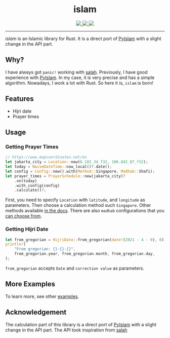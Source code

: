 <div align="center">
<h1>islam</h1>

<a href="https://github.com/azzamsa/islam/workflows/ci.yml">
<img src="https://github.com/azzamsa/islam/workflows/ci/badge.svg">
</a>
<a href="https://crates.io/crates/islam">
<img src="https://img.shields.io/crates/v/islam.svg">
</a>
<a href="https://docs.rs/islam/">
<img src="https://docs.rs/islam/badge.svg">
</a>

<p></p>

</div>

---

_islam_ is an Islamic library for Rust.
It is a direct port of [PyIslam](https://github.com/abougouffa/pyIslam) with a slight change in the API part.

## Why?

I have always got `panic!` working with [salah](https://github.com/insha/salah).
Previously, I have good experience with [PyIslam](https://github.com/abougouffa/pyIslam).
In my case, it is very precise and has a simple algorithm. Nowadays, I work a lot with Rust.
So here it is, `islam` is born!

## Features

- Hijri date
- Prayer times

## Usage

### Getting Prayer Times

```rust
// https://www.mapcoordinates.net/en
let jakarta_city = Location::new(6.182_34_f32, 106.842_87_f32);
let today = NaiveDateTime::now_local()?.date();
let config = Config::new().with(Method::Singapore, Madhab::Shafi);
let prayer_times = PrayerSchedule::new(jakarta_city)?
    .on(today)
    .with_config(config)
    .calculate()?;
```

First, you need to specify `Location` with `latitude`, and `longitude` as parameters.
Then choose a calculation method such `Singapore`. Other methods available [in the docs](https://docs.rs/islam/latest/islam/pray/method/enum.Method.html#variants).
There are also `madhab` configurations that you [can choose from](https://docs.rs/islam/latest/islam/pray/madhab/enum.Madhab.html#variants).

### Getting Hijri Date

```rust
let from_gregorian = HijriDate::from_gregorian(date!(2021 - 4 - 9), 0);
println!(
    "From gregorian: {}-{}-{}",
    from_gregorian.year, from_gregorian.month, from_gregorian.day,
);
```

`from_gregorian` accepts `Date` and `correction value` as parameters.

## More Examples

To learn more, see other [examples](examples/).

## Acknowledgement

The calculation part of this library is a direct port of
[PyIslam](https://github.com/abougouffa/pyIslam) with a slight change in the API
part. The API took inspiration from [salah](https://github.com/insha/salah)
